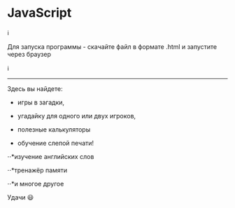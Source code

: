 # JavaScript


ℹ️

Для запуска программы - скачайте файл в формате .html и запустите через браузер

ℹ️

***

Здесь вы найдете:

* игры в загадки,

* угадайку для одного или двух игроков,

- полезные калькуляторы

+ обучение слепой печати!

⋅⋅*изучение английских слов

⋅⋅*тренажёр памяти

⋅⋅*и многое другое

Удачи 😃
